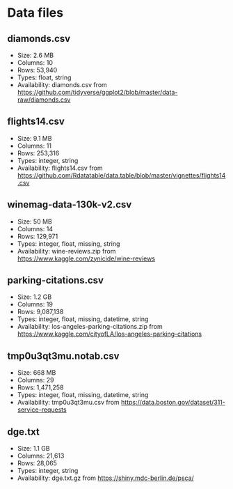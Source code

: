# Data files

## diamonds.csv

- Size: 2.6 MB
- Columns: 10
- Rows: 53,940
- Types: float, string
- Availability: diamonds.csv from https://github.com/tidyverse/ggplot2/blob/master/data-raw/diamonds.csv


## flights14.csv

- Size: 9.1 MB
- Columns: 11
- Rows: 253,316
- Types: integer, string
- Availability: flights14.csv from https://github.com/Rdatatable/data.table/blob/master/vignettes/flights14.csv


## winemag-data-130k-v2.csv

- Size: 50 MB
- Columns: 14
- Rows: 129,971
- Types: integer, float, missing, string
- Availability: wine-reviews.zip from https://www.kaggle.com/zynicide/wine-reviews


## parking-citations.csv

- Size: 1.2 GB
- Columns: 19
- Rows: 9,087,138
- Types: integer, float, missing, datetime, string
- Availability: los-angeles-parking-citations.zip from https://www.kaggle.com/cityofLA/los-angeles-parking-citations


## tmp0u3qt3mu.notab.csv

- Size: 668 MB
- Columns: 29
- Rows: 1,471,258
- Types: integer, float, missing, datetime, string
- Availability: tmp0u3qt3mu.csv from https://data.boston.gov/dataset/311-service-requests


## dge.txt

- Size: 1.1 GB
- Columns: 21,613
- Rows: 28,065
- Types: integer, string
- Availability: dge.txt.gz from https://shiny.mdc-berlin.de/psca/
